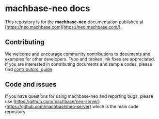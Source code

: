 # machbase-neo docs

This repository is for the **machbase-neo** documentation published at [https://neo.machbase.com](https://neo.machbase.com/).

## Contributing
We welcome and encourage community contributions to documents and examples for other developers. Typo and broken link fixes are appreciated.
If you are interested in contributing documents and sample codes, please find [contributors' guide](https://neo.machbase.com/docs/about/writers_guide/)

## Code and issues

If you have questions for using machbase-neo and reporting bugs,
please use [https://github.com/machbase/neo-server](https://github.com/machbase/neo-server) which is the main code repository.

